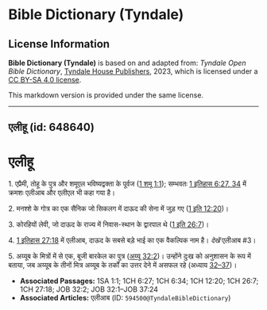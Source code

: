 # Bible Dictionary (Tyndale)

## License Information

**Bible Dictionary (Tyndale)** is based on and adapted from: _Tyndale Open Bible Dictionary_, [Tyndale House Publishers](https://tyndaleopenresources.com/), 2023, which is licensed under a [CC BY-SA 4.0 license](https://creativecommons.org/licenses/by-sa/4.0/legalcode.en).

This markdown version is provided under the same license.



--------------------------------

## एलीहू (id: 648640)

एलीहू
=====

1\. एप्रैमी, तोहू के पुत्र और शमूएल भविष्यद्वक्ता के पूर्वज ([1 शमू 1:1](https://ref.ly/1Sam1:1)); सम्भवतः [1 इतिहास 6:27, 34](https://ref.ly/1Chr6:27,1Chr6:34) में क्रमशः एलीआब और एलीएल भी कहा गया है।

2\. मनश्शे के गोत्र का एक सैनिक जो सिकलग में दाऊद की सेना में जुड़ गए ([1 इति 12:20](https://ref.ly/1Chr12:20))।

3\. कोरहियों लेवी, जो दाऊद के राज्य में निवास\-स्थान के द्वारपाल थे ([1 इति 26:7](https://ref.ly/1Chr26:7))।

4\. [1 इतिहास 27:18](https://ref.ly/1Chr27:18) में एलीआब, दाऊद के सबसे बड़े भाई का एक वैकल्पिक नाम है। *देखें* एलीआब \#3।

5\. अय्यूब के मित्रों में से एक, बूजी बारकेल का पुत्र ([अय्यू 32:2](https://ref.ly/Job32:2))। उन्होंने दुःख को अनुशासन के रूप में बताया, जब अय्यूब के तीनों मित्र अय्यूब के तर्कों का उत्तर देने में असफल रहे (अध्याय [32–37](https://ref.ly/Job32:1-Job37:24))।

* **Associated Passages:** 1SA 1:1; 1CH 6:27; 1CH 6:34; 1CH 12:20; 1CH 26:7; 1CH 27:18; JOB 32:2; JOB 32:1–JOB 37:24
* **Associated Articles:** एलीआब (ID: `594500@TyndaleBibleDictionary`)

